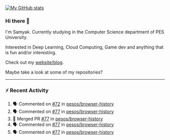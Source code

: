 [![My GitHub stats](https://github-readme-stats.vercel.app/api?username=Samyak2&count_private=true&show_icons=true&theme=gruvbox)](https://github.com/anuraghazra/github-readme-stats)

### Hi there 👋

I'm Samyak. Currently studying in the Computer Science department of PES University.

Interested in Deep Learning, Cloud Computing, Game dev and anything that is fun and/or interesting.

Check out my [website/blog](https://samyak2.github.io/).

Maybe take a look at some of my repositories?

---

### :zap: Recent Activity

<!--START_SECTION:activity-->
1. 🗣 Commented on [#72](https://github.com/pesos/browser-history/issues/72) in [pesos/browser-history](https://github.com/pesos/browser-history)
2. 🗣 Commented on [#77](https://github.com/pesos/browser-history/issues/77) in [pesos/browser-history](https://github.com/pesos/browser-history)
3. 🎉 Merged PR [#77](https://github.com/pesos/browser-history/pull/77) in [pesos/browser-history](https://github.com/pesos/browser-history)
4. 🗣 Commented on [#77](https://github.com/pesos/browser-history/issues/77) in [pesos/browser-history](https://github.com/pesos/browser-history)
5. 🗣 Commented on [#77](https://github.com/pesos/browser-history/issues/77) in [pesos/browser-history](https://github.com/pesos/browser-history)
<!--END_SECTION:activity-->
